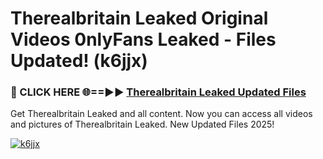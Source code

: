 # Therealbritain Leaked Original Videos 0nlyFans Leaked - Files Updated! (k6jjx)

<h3>🔴 CLICK HERE 🌐==►► <a href="https://tinyurl.com/2wckxsce" rel="nofollow">Therealbritain Leaked Updated Files</a></h3>

Get Therealbritain Leaked and all content. Now you can access all videos and pictures of Therealbritain Leaked. New Updated Files 2025!

[![k6jjx](https://i.imgur.com/AFduVYN.gif)](https://tinyurl.com/2wckxsce)
